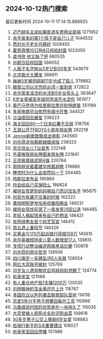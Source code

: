 ## 2024-10-12热门搜索 
最后更新时间 2024-10-11 17:14:15.868925 
1. [迈巴赫车主说如果能退车费用全部捐](https://s.weibo.com/weibo?q=%23%E8%BF%88%E5%B7%B4%E8%B5%AB%E8%BD%A6%E4%B8%BB%E8%AF%B4%E5%A6%82%E6%9E%9C%E8%83%BD%E9%80%80%E8%BD%A6%E8%B4%B9%E7%94%A8%E5%85%A8%E9%83%A8%E6%8D%90%23&t=31&band_rank=1&Refer=top) 1271952
1. [余华英卖的第1个孩子是自己儿子](https://s.weibo.com/weibo?q=%23%E4%BD%99%E5%8D%8E%E8%8B%B1%E5%8D%96%E7%9A%84%E7%AC%AC1%E4%B8%AA%E5%AD%A9%E5%AD%90%E6%98%AF%E8%87%AA%E5%B7%B1%E5%84%BF%E5%AD%90%23&t=31&band_rank=2&Refer=top) 1044532
1. [愿时光不老岁月静好](https://s.weibo.com/weibo?q=%23%E6%84%BF%E6%97%B6%E5%85%89%E4%B8%8D%E8%80%81%E5%B2%81%E6%9C%88%E9%9D%99%E5%A5%BD%23&t=31&band_rank=3&Refer=top) 1029455
1. [霍思燕携10只狗8只鸡拍封面](https://s.weibo.com/weibo?q=%23%E9%9C%8D%E6%80%9D%E7%87%95%E6%90%BA10%E5%8F%AA%E7%8B%978%E5%8F%AA%E9%B8%A1%E6%8B%8D%E5%B0%81%E9%9D%A2%23&t=31&band_rank=4&Refer=top) 1023050
1. [虞书欣 他又缺了吧](https://s.weibo.com/weibo?q=%E8%99%9E%E4%B9%A6%E6%AC%A3%20%E4%BB%96%E5%8F%88%E7%BC%BA%E4%BA%86%E5%90%A7&t=31&band_rank=5&Refer=top) 660535
1. [孙颖莎启程回国](https://s.weibo.com/weibo?q=%E5%AD%99%E9%A2%96%E8%8E%8E%E5%90%AF%E7%A8%8B%E5%9B%9E%E5%9B%BD&t=31&band_rank=6&Refer=top) 586052
1. [人贩子名字她从5岁记到30多岁](https://s.weibo.com/weibo?q=%23%E4%BA%BA%E8%B4%A9%E5%AD%90%E5%90%8D%E5%AD%97%E5%A5%B9%E4%BB%8E5%E5%B2%81%E8%AE%B0%E5%88%B030%E5%A4%9A%E5%B2%81%23&t=31&band_rank=7&Refer=top) 543679
1. [北京极光大爆发](https://s.weibo.com/weibo?q=%23%E5%8C%97%E4%BA%AC%E6%9E%81%E5%85%89%E5%A4%A7%E7%88%86%E5%8F%91%23&t=31&band_rank=8&Refer=top) 389911
1. [妹妹5岁被拐姐姐11岁也成了孤儿](https://s.weibo.com/weibo?q=%23%E5%A6%B9%E5%A6%B95%E5%B2%81%E8%A2%AB%E6%8B%90%E5%A7%90%E5%A7%9011%E5%B2%81%E4%B9%9F%E6%88%90%E4%BA%86%E5%AD%A4%E5%84%BF%23&t=31&band_rank=9&Refer=top) 379862
1. [粮食公司以次充好必须一查到底](https://s.weibo.com/weibo?q=%23%E7%B2%AE%E9%A3%9F%E5%85%AC%E5%8F%B8%E4%BB%A5%E6%AC%A1%E5%85%85%E5%A5%BD%E5%BF%85%E9%A1%BB%E4%B8%80%E6%9F%A5%E5%88%B0%E5%BA%95%23&t=31&band_rank=10&Refer=top) 372822
1. [余华英拿滚烫的水浇到5岁女孩头上](https://s.weibo.com/weibo?q=%23%E4%BD%99%E5%8D%8E%E8%8B%B1%E6%8B%BF%E6%BB%9A%E7%83%AB%E7%9A%84%E6%B0%B4%E6%B5%87%E5%88%B05%E5%B2%81%E5%A5%B3%E5%AD%A9%E5%A4%B4%E4%B8%8A%23&t=31&band_rank=11&Refer=top) 363647
1. [6岁女童被高年级同学泼开水烫伤](https://s.weibo.com/weibo?q=%236%E5%B2%81%E5%A5%B3%E7%AB%A5%E8%A2%AB%E9%AB%98%E5%B9%B4%E7%BA%A7%E5%90%8C%E5%AD%A6%E6%B3%BC%E5%BC%80%E6%B0%B4%E7%83%AB%E4%BC%A4%23&t=31&band_rank=12&Refer=top) 361977
1. [奥巴马登场为哈里斯拉票并批特朗普](https://s.weibo.com/weibo?q=%23%E5%A5%A5%E5%B7%B4%E9%A9%AC%E7%99%BB%E5%9C%BA%E4%B8%BA%E5%93%88%E9%87%8C%E6%96%AF%E6%8B%89%E7%A5%A8%E5%B9%B6%E6%89%B9%E7%89%B9%E6%9C%97%E6%99%AE%23&t=31&band_rank=13&Refer=top) 351199
1. [多家电商平台依然有烟卡在售](https://s.weibo.com/weibo?q=%23%E5%A4%9A%E5%AE%B6%E7%94%B5%E5%95%86%E5%B9%B3%E5%8F%B0%E4%BE%9D%E7%84%B6%E6%9C%89%E7%83%9F%E5%8D%A1%E5%9C%A8%E5%94%AE%23&t=31&band_rank=14&Refer=top) 344521
1. [沙溢瘦回白展堂](https://s.weibo.com/weibo?q=%23%E6%B2%99%E6%BA%A2%E7%98%A6%E5%9B%9E%E7%99%BD%E5%B1%95%E5%A0%82%23&t=31&band_rank=15&Refer=top) 339223
1. [海关回应60一个日本红薯不合规](https://s.weibo.com/weibo?q=%23%E6%B5%B7%E5%85%B3%E5%9B%9E%E5%BA%9460%E4%B8%80%E4%B8%AA%E6%97%A5%E6%9C%AC%E7%BA%A2%E8%96%AF%E4%B8%8D%E5%90%88%E8%A7%84%23&t=31&band_rank=16&Refer=top) 318706
1. [王源公开TFBOYS十周年朋友圈](https://s.weibo.com/weibo?q=%23%E7%8E%8B%E6%BA%90%E5%85%AC%E5%BC%80TFBOYS%E5%8D%81%E5%91%A8%E5%B9%B4%E6%9C%8B%E5%8F%8B%E5%9C%88%23&t=31&band_rank=17&Refer=top) 262218
1. [Jennie新歌致敬成龙电影](https://s.weibo.com/weibo?q=%23Jennie%E6%96%B0%E6%AD%8C%E8%87%B4%E6%95%AC%E6%88%90%E9%BE%99%E7%94%B5%E5%BD%B1%23&t=31&band_rank=18&Refer=top) 240560
1. [刘亦菲送张靓颖蝴蝶戒指](https://s.weibo.com/weibo?q=%23%E5%88%98%E4%BA%A6%E8%8F%B2%E9%80%81%E5%BC%A0%E9%9D%93%E9%A2%96%E8%9D%B4%E8%9D%B6%E6%88%92%E6%8C%87%23&t=31&band_rank=19&Refer=top) 238323
1. [苏见信女儿T台首秀](https://s.weibo.com/weibo?q=%23%E8%8B%8F%E8%A7%81%E4%BF%A1%E5%A5%B3%E5%84%BFT%E5%8F%B0%E9%A6%96%E7%A7%80%23&t=31&band_rank=20&Refer=top) 222148
1. [外婆搬我朋友圈图发朋友圈](https://s.weibo.com/weibo?q=%E5%A4%96%E5%A9%86%E6%90%AC%E6%88%91%E6%9C%8B%E5%8F%8B%E5%9C%88%E5%9B%BE%E5%8F%91%E6%9C%8B%E5%8F%8B%E5%9C%88&t=31&band_rank=21&Refer=top) 221841
1. [王欣瑜晋级武网4强](https://s.weibo.com/weibo?q=%23%E7%8E%8B%E6%AC%A3%E7%91%9C%E6%99%8B%E7%BA%A7%E6%AD%A6%E7%BD%914%E5%BC%BA%23&t=31&band_rank=22&Refer=top) 220784
1. [郭晓婷说着霍建华想着胡歌](https://s.weibo.com/weibo?q=%E9%83%AD%E6%99%93%E5%A9%B7%E8%AF%B4%E7%9D%80%E9%9C%8D%E5%BB%BA%E5%8D%8E%E6%83%B3%E7%9D%80%E8%83%A1%E6%AD%8C&t=31&band_rank=23&Refer=top) 219880
1. [睡觉时为什么会突然抖一下](https://s.weibo.com/weibo?q=%23%E7%9D%A1%E8%A7%89%E6%97%B6%E4%B8%BA%E4%BB%80%E4%B9%88%E4%BC%9A%E7%AA%81%E7%84%B6%E6%8A%96%E4%B8%80%E4%B8%8B%23&t=31&band_rank=24&Refer=top) 204465
1. [特斯拉发布会](https://s.weibo.com/weibo?q=%E7%89%B9%E6%96%AF%E6%8B%89%E5%8F%91%E5%B8%83%E4%BC%9A&t=31&band_rank=25&Refer=top) 190860
1. [你会给自己买保险么](https://s.weibo.com/weibo?q=%23%E4%BD%A0%E4%BC%9A%E7%BB%99%E8%87%AA%E5%B7%B1%E4%B9%B0%E4%BF%9D%E9%99%A9%E4%B9%88%23&t=31&band_rank=26&Refer=top) 186824
1. [被拐女孩梦到妈妈喊自己而记住名字](https://s.weibo.com/weibo?q=%23%E8%A2%AB%E6%8B%90%E5%A5%B3%E5%AD%A9%E6%A2%A6%E5%88%B0%E5%A6%88%E5%A6%88%E5%96%8A%E8%87%AA%E5%B7%B1%E8%80%8C%E8%AE%B0%E4%BD%8F%E5%90%8D%E5%AD%97%23&t=31&band_rank=27&Refer=top) 185675
1. [何炅也有藏不住事的时候](https://s.weibo.com/weibo?q=%23%E4%BD%95%E7%82%85%E4%B9%9F%E6%9C%89%E8%97%8F%E4%B8%8D%E4%BD%8F%E4%BA%8B%E7%9A%84%E6%97%B6%E5%80%99%23&t=31&band_rank=28&Refer=top) 162222
1. [黄晓明陈梦参加央视重阳晚会](https://s.weibo.com/weibo?q=%23%E9%BB%84%E6%99%93%E6%98%8E%E9%99%88%E6%A2%A6%E5%8F%82%E5%8A%A0%E5%A4%AE%E8%A7%86%E9%87%8D%E9%98%B3%E6%99%9A%E4%BC%9A%23&t=31&band_rank=29&Refer=top) 149231
1. [被拐女孩坟前哭了一夜发誓讨回公道](https://s.weibo.com/weibo?q=%23%E8%A2%AB%E6%8B%90%E5%A5%B3%E5%AD%A9%E5%9D%9F%E5%89%8D%E5%93%AD%E4%BA%86%E4%B8%80%E5%A4%9C%E5%8F%91%E8%AA%93%E8%AE%A8%E5%9B%9E%E5%85%AC%E9%81%93%23&t=31&band_rank=30&Refer=top) 146465
1. [年轻人搞起钱来有自己的想法](https://s.weibo.com/weibo?q=%23%E5%B9%B4%E8%BD%BB%E4%BA%BA%E6%90%9E%E8%B5%B7%E9%92%B1%E6%9D%A5%E6%9C%89%E8%87%AA%E5%B7%B1%E7%9A%84%E6%83%B3%E6%B3%95%23&t=31&band_rank=31&Refer=top) 146421
1. [张雨绮男友首个综艺官宣](https://s.weibo.com/weibo?q=%23%E5%BC%A0%E9%9B%A8%E7%BB%AE%E7%94%B7%E5%8F%8B%E9%A6%96%E4%B8%AA%E7%BB%BC%E8%89%BA%E5%AE%98%E5%AE%A3%23&t=31&band_rank=32&Refer=top) 146412
1. [周五遇上重阳节](https://s.weibo.com/weibo?q=%23%E5%91%A8%E4%BA%94%E9%81%87%E4%B8%8A%E9%87%8D%E9%98%B3%E8%8A%82%23&t=31&band_rank=33&Refer=top) 146329
1. [买基金亏170万起诉银行获赔159万](https://s.weibo.com/weibo?q=%23%E4%B9%B0%E5%9F%BA%E9%87%91%E4%BA%8F170%E4%B8%87%E8%B5%B7%E8%AF%89%E9%93%B6%E8%A1%8C%E8%8E%B7%E8%B5%94159%E4%B8%87%23&t=31&band_rank=34&Refer=top) 145615
1. [余华英被控拐卖儿童人数增至17人](https://s.weibo.com/weibo?q=%23%E4%BD%99%E5%8D%8E%E8%8B%B1%E8%A2%AB%E6%8E%A7%E6%8B%90%E5%8D%96%E5%84%BF%E7%AB%A5%E4%BA%BA%E6%95%B0%E5%A2%9E%E8%87%B317%E4%BA%BA%23&t=31&band_rank=35&Refer=top) 139815
1. [专项行动整治编造网络黑话烂梗](https://s.weibo.com/weibo?q=%23%E4%B8%93%E9%A1%B9%E8%A1%8C%E5%8A%A8%E6%95%B4%E6%B2%BB%E7%BC%96%E9%80%A0%E7%BD%91%E7%BB%9C%E9%BB%91%E8%AF%9D%E7%83%82%E6%A2%97%23&t=31&band_rank=36&Refer=top) 130978
1. [刘亦菲的雨伞哲学](https://s.weibo.com/weibo?q=%23%E5%88%98%E4%BA%A6%E8%8F%B2%E7%9A%84%E9%9B%A8%E4%BC%9E%E5%93%B2%E5%AD%A6%23&t=31&band_rank=37&Refer=top) 128506
1. [四川康定一车辆坠河6人失联](https://s.weibo.com/weibo?q=%23%E5%9B%9B%E5%B7%9D%E5%BA%B7%E5%AE%9A%E4%B8%80%E8%BD%A6%E8%BE%86%E5%9D%A0%E6%B2%B36%E4%BA%BA%E5%A4%B1%E8%81%94%23&t=31&band_rank=38&Refer=top) 128054
1. [网红大蓝账号被封](https://s.weibo.com/weibo?q=%23%E7%BD%91%E7%BA%A2%E5%A4%A7%E8%93%9D%E8%B4%A6%E5%8F%B7%E8%A2%AB%E5%B0%81%23&t=31&band_rank=39&Refer=top) 125769
1. [10岁女儿患抑郁症后鸡娃妈妈觉醒了](https://s.weibo.com/weibo?q=%2310%E5%B2%81%E5%A5%B3%E5%84%BF%E6%82%A3%E6%8A%91%E9%83%81%E7%97%87%E5%90%8E%E9%B8%A1%E5%A8%83%E5%A6%88%E5%A6%88%E8%A7%89%E9%86%92%E4%BA%86%23&t=31&band_rank=40&Refer=top) 124774
1. [听泉鉴宝](https://s.weibo.com/weibo?q=%E5%90%AC%E6%B3%89%E9%89%B4%E5%AE%9D&t=31&band_rank=41&Refer=top) 121066
1. [有人重仓地产股1天赚1200万](https://s.weibo.com/weibo?q=%23%E6%9C%89%E4%BA%BA%E9%87%8D%E4%BB%93%E5%9C%B0%E4%BA%A7%E8%82%A11%E5%A4%A9%E8%B5%9A1200%E4%B8%87%23&t=31&band_rank=42&Refer=top) 120535
1. [刘烨眼神的含金量还在上升](https://s.weibo.com/weibo?q=%E5%88%98%E7%83%A8%E7%9C%BC%E7%A5%9E%E7%9A%84%E5%90%AB%E9%87%91%E9%87%8F%E8%BF%98%E5%9C%A8%E4%B8%8A%E5%8D%87&t=31&band_rank=43&Refer=top) 118767
1. [多国抗议以色列袭击联黎部队营地](https://s.weibo.com/weibo?q=%23%E5%A4%9A%E5%9B%BD%E6%8A%97%E8%AE%AE%E4%BB%A5%E8%89%B2%E5%88%97%E8%A2%AD%E5%87%BB%E8%81%94%E9%BB%8E%E9%83%A8%E9%98%9F%E8%90%A5%E5%9C%B0%23&t=31&band_rank=44&Refer=top) 114116
1. [恋爱5年分手男子想要回每月工资](https://s.weibo.com/weibo?q=%23%E6%81%8B%E7%88%B15%E5%B9%B4%E5%88%86%E6%89%8B%E7%94%B7%E5%AD%90%E6%83%B3%E8%A6%81%E5%9B%9E%E6%AF%8F%E6%9C%88%E5%B7%A5%E8%B5%84%23&t=31&band_rank=45&Refer=top) 110999
1. [马嘉祺说时团的优势是在一块待久了](https://s.weibo.com/weibo?q=%E9%A9%AC%E5%98%89%E7%A5%BA%E8%AF%B4%E6%97%B6%E5%9B%A2%E7%9A%84%E4%BC%98%E5%8A%BF%E6%98%AF%E5%9C%A8%E4%B8%80%E5%9D%97%E5%BE%85%E4%B9%85%E4%BA%86&t=31&band_rank=46&Refer=top) 110035
1. [大蓝曾被人民网点名批评割韭菜](https://s.weibo.com/weibo?q=%23%E5%A4%A7%E8%93%9D%E6%9B%BE%E8%A2%AB%E4%BA%BA%E6%B0%91%E7%BD%91%E7%82%B9%E5%90%8D%E6%89%B9%E8%AF%84%E5%89%B2%E9%9F%AD%E8%8F%9C%23&t=31&band_rank=47&Refer=top) 109618
1. [50多岁男子公交上猥亵8岁女童](https://s.weibo.com/weibo?q=%2350%E5%A4%9A%E5%B2%81%E7%94%B7%E5%AD%90%E5%85%AC%E4%BA%A4%E4%B8%8A%E7%8C%A5%E4%BA%B58%E5%B2%81%E5%A5%B3%E7%AB%A5%23&t=31&band_rank=48&Refer=top) 108883
1. [给骑行新手的3点重要建议](https://s.weibo.com/weibo?q=%E7%BB%99%E9%AA%91%E8%A1%8C%E6%96%B0%E6%89%8B%E7%9A%843%E7%82%B9%E9%87%8D%E8%A6%81%E5%BB%BA%E8%AE%AE&t=31&band_rank=49&Refer=top) 108027
1. [听泉鉴宝回应停播](https://s.weibo.com/weibo?q=%23%E5%90%AC%E6%B3%89%E9%89%B4%E5%AE%9D%E5%9B%9E%E5%BA%94%E5%81%9C%E6%92%AD%23&t=31&band_rank=50&Refer=top) 107986
